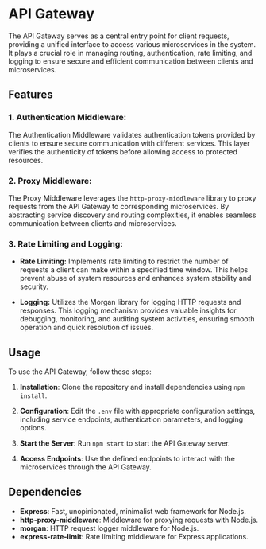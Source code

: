 # API Gateway

The API Gateway serves as a central entry point for client requests, providing a unified interface to access various microservices in the system. It plays a crucial role in managing routing, authentication, rate limiting, and logging to ensure secure and efficient communication between clients and microservices.

## Features

### 1. Authentication Middleware:

The Authentication Middleware validates authentication tokens provided by clients to ensure secure communication with different services. This layer verifies the authenticity of tokens before allowing access to protected resources.

### 2. Proxy Middleware:

The Proxy Middleware leverages the `http-proxy-middleware` library to proxy requests from the API Gateway to corresponding microservices. By abstracting service discovery and routing complexities, it enables seamless communication between clients and microservices.

### 3. Rate Limiting and Logging:

- **Rate Limiting:** Implements rate limiting to restrict the number of requests a client can make within a specified time window. This helps prevent abuse of system resources and enhances system stability and security.
  
- **Logging:** Utilizes the Morgan library for logging HTTP requests and responses. This logging mechanism provides valuable insights for debugging, monitoring, and auditing system activities, ensuring smooth operation and quick resolution of issues.

## Usage

To use the API Gateway, follow these steps:

1. **Installation**: Clone the repository and install dependencies using `npm install`.

2. **Configuration**: Edit the `.env` file with appropriate configuration settings, including service endpoints, authentication parameters, and logging options.

3. **Start the Server**: Run `npm start` to start the API Gateway server.

4. **Access Endpoints**: Use the defined endpoints to interact with the microservices through the API Gateway.

## Dependencies

- **Express**: Fast, unopinionated, minimalist web framework for Node.js.
- **http-proxy-middleware**: Middleware for proxying requests with Node.js.
- **morgan**: HTTP request logger middleware for Node.js.
- **express-rate-limit**: Rate limiting middleware for Express applications.